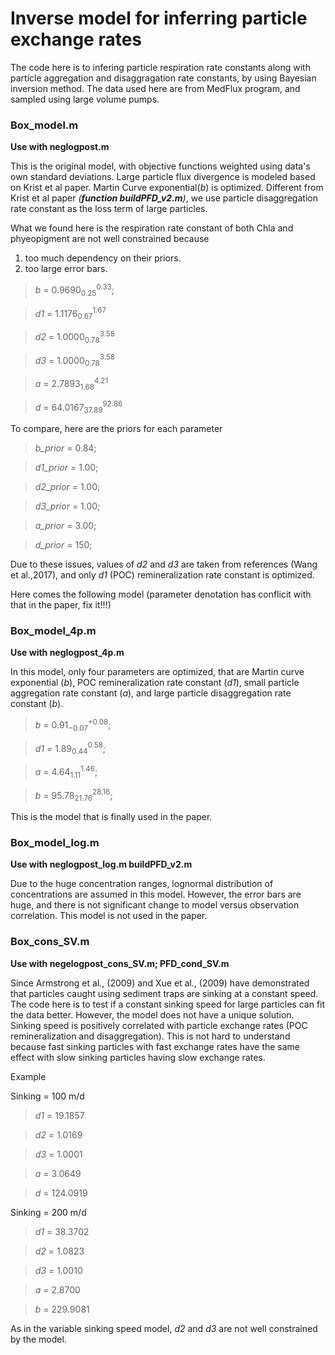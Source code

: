 #  Inverse model for inferring particle exchange rates

The code here is to infering particle respiration rate constants along 
with particle aggregation and disaggragation rate constants, by using Bayesian 
inversion method. The data used here are from MedFlux program, and sampled using 
large volume pumps. 

### Box_model.m

**Use with neglogpost.m**

This is the original model, with objective functions weighted using 
data's own standard deviations. Large particle flux divergence is modeled
based on Krist et al paper. Martin Curve exponential(*b*) is optimized.
Different from Krist et al paper *(**function buildPFD_v2.m**)*, 
we use particle disaggregation rate constant as the loss term of 
large particles.

What we found here is the respiration rate constant of both Chla and
phyeopigment are not well constrained because
1) too much dependency on their priors.
2) too large error bars.

> *b*  = 0.9690$^{0.33}_{0.25}$;

> *d1* = 1.1176$^{1.67}_{0.67}$

> *d2* = 1.0000$^{3.58}_{0.78}$

> *d3* = 1.0000$^{3.58}_{0.78}$

> *a*  = 2.7893$^{4.21}_{1.68}$

> *d*  = 64.0167$^{92.86}_{37.89}$

To compare, here are the priors for each parameter 
> *b_prior*  = 0.84;

> *d1_prior* = 1.00;

> *d2_prior* = 1.00;

> *d3_prior* = 1.00;

> *a_prior*  = 3.00;

> *d_prior*  = 150;

Due to these issues, values of *d2* and *d3* are taken from references
(Wang et al.,2017), and only *d1* (POC) remineralization rate constant 
is optimized. 

Here comes the following model
(parameter denotation has conflicit with that in the paper, fix it!!!)

### Box_model_4p.m

**Use with neglogpost_4p.m**

In this model, only four parameters are optimized, that are 
Martin curve exponential (*b*), POC remineralization rate constant
(*d1*), small particle aggregation rate constant (*a*), and large 
particle disaggregation rate constant (*b*).

>*b*  = 0.91$^{+0.08}_{-0.07}$; 

>*d1* = 1.89$^{0.58}_{0.44}$; 

>*a*  = 4.64$^{1.46}_{1.11}$; 

>*b*  = 95.78$^{28.16}_{21.76}$; 

This is the model that is finally used in the paper.


### Box_model_log.m

**Use with neglogpost_log.m buildPFD_v2.m**

Due to the huge concentration ranges, lognormal distribution of concentrations are
assumed in this model. However, the error bars are huge, and there is not significant 
change to model versus observation correlation. This model is not used in the paper. 


### Box_cons_SV.m 

**Use with negelogpost_cons_SV.m; PFD_cond_SV.m**

Since Armstrong et al., (2009) and Xue et al., (2009) have demonstrated that particles 
caught using sediment traps are sinking at a constant speed. The code here is to test 
if a constant sinking speed for large particles can fit the data better. However, the 
model does not have a unique solution. Sinking speed is positively correlated with particle
exchange rates (POC remineralization and disaggregation). This is not hard to understand 
because fast sinking particles with fast exchange rates have the same effect with slow 
sinking particles having slow exchange rates.

Example

Sinking = 100 m/d

> *d1* = 19.1857

> *d2* = 1.0169

> *d3* = 1.0001

> *a*  = 3.0649

> *d*  = 124.0919

Sinking = 200 m/d

> *d1*  = 38.3702

> *d2*  = 1.0823

> *d3*  = 1.0010

> *a*   = 2.8700

> *b*   = 229.9081

As in the variable sinking speed model, *d2* and *d3* are not well constrained by the model.


